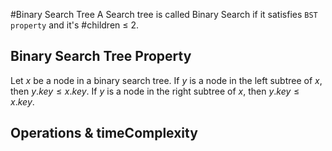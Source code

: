 #Binary Search Tree
A Search tree is called Binary Search if it satisfies `BST property` and it's #children $\leq$ 2.

## Binary Search Tree Property
Let $x$ be a node in a binary search tree. If $y$ is a node in the left subtree of $x$, then $y.key \leq x.key$. If $y$ is a node in the right subtree of $x$, then $y.key \leq x.key$.

## Operations & timeComplexity

